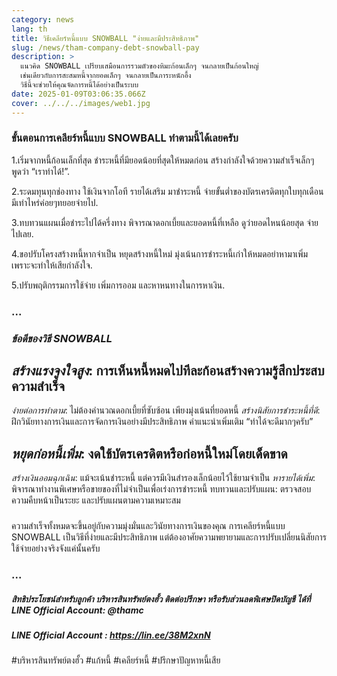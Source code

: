 ```yaml
---
category: news
lang: th
title: วิธีเคลียร์หนี้แบบ SNOWBALL "ง่ายและมีประสิทธิภาพ"
slug: /news/tham-company-debt-snowball-pay
description: >
  แนวคิด SNOWBALL เปรียบเสมือนการรวมตัวของหิมะก้อนเล็กๆ จนกลายเป็นก้อนใหญ่
  เช่นเดียวกับการสะสมหนี้จากยอดเล็กๆ จนกลายเป็นภาระหนักอึ้ง
  วิธีนี้จะช่วยให้คุณจัดการหนี้ได้อย่างเป็นระบบ
date: 2025-01-09T03:06:35.066Z
cover: ../../../images/web1.jpg
---
```

### ขั้นตอนการเคลียร์หนี้แบบ SNOWBALL ทำตามนี้ได้เลยครับ

1.เริ่มจากหนี้ก้อนเล็กที่สุด
ชำระหนี้ที่มียอดน้อยที่สุดให้หมดก่อน
สร้างกำลังใจด้วยความสำเร็จเล็กๆ พูดว่า “เราทำได้!”.


2.ระดมทุนทุกช่องทาง
ใช้เงินจากโอที รายได้เสริม มาชำระหนี้
จ่ายขั้นต่ำของบัตรเครดิตทุกใบทุกเดือน มีเท่าไหร่ค่อยๆทยอยจ่ายไป.


3.ทบทวนแผนเมื่อชำระไปได้ครึ่งทาง
พิจารณาดอกเบี้ยและยอดหนี้ที่เหลือ ดูว่ายอดไหนน้อยสุด จ่ายไปเลย.


4.ขอปรับโครงสร้างหนี้หากจำเป็น
หยุดสร้างหนี้ใหม่
มุ่งเน้นการชำระหนี้เก่าให้หมดอย่าหามาเพิ่ม เพราะจะทำให้เสียกำลังใจ.


5.ปรับพฤติกรรมการใช้จ่าย เพิ่มการออม และหาหนทางในการหาเงิน.

### ...

### *ข้อดีของวิธี SNOWBALL*

## *สร้างแรงจูงใจสูง*: การเห็นหนี้หมดไปทีละก้อนสร้างความรู้สึกประสบความสำเร็จ
*ง่ายต่อการทำตาม*: ไม่ต้องคำนวณดอกเบี้ยที่ซับซ้อน เพียงมุ่งเน้นที่ยอดหนี้
*สร้างนิสัยการชำระหนี้ที่ดี*: ฝึกวินัยทางการเงินและการจัดการเงินอย่างมีประสิทธิภาพ
คำแนะนำเพิ่มเติม “ทำได้จะดีมากๆครับ”

## *หยุดก่อหนี้เพิ่ม*: งดใช้บัตรเครดิตหรือก่อหนี้ใหม่โดยเด็ดขาด
*สร้างเงินออมฉุกเฉิน*: แม้จะเน้นชำระหนี้ แต่ควรมีเงินสำรองเล็กน้อยไว้ใช้ยามจำเป็น
*หารายได้เพิ่ม*: พิจารณาทำงานพิเศษหรือขายของที่ไม่จำเป็นเพื่อเร่งการชำระหนี้
ทบทวนและปรับแผน: ตรวจสอบความคืบหน้าเป็นระยะ และปรับแผนตามความเหมาะสม

### 
ความสำเร็จทั้งหมดจะขึ้นอยู่กับความมุ่งมั่นและวินัยทางการเงินของคุณ การเคลียร์หนี้แบบ SNOWBALL เป็นวิธีที่ง่ายและมีประสิทธิภาพ แต่ต้องอาศัยความพยายามและการปรับเปลี่ยนนิสัยการใช้จ่ายอย่างจริงจังแค่นั้นครับ

### ...

##### สิทธิประโยชน์สำหรับลูกค้า บริหารสินทรัพย์ตงฮั้ว ติดต่อปรึกษา หรือรับส่วนลดพิเศษปิดบัญชี ได้ที่ LINE Official Account: @thamc 

##### LINE Official Account : [<https://lin.ee/38M2xnN>](<https://lin.ee/38M2xnN>)
#บริหารสินทรัพย์ตงฮั้ว #แก้หนี้ #เคลียร์หนี้ #ปรึกษาปัญหาหนี้เสีย[](https://lin.ee/38M2xnN)
